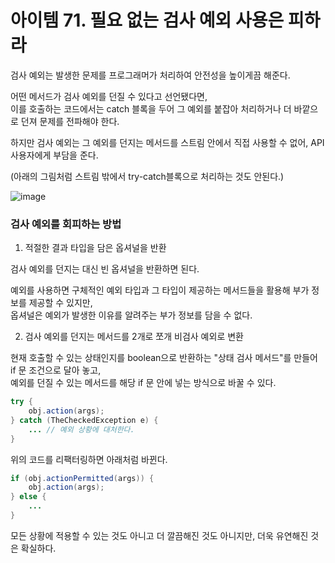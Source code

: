 # 아이템 71. 필요 없는 검사 예외 사용은 피하라

검사 예외는 발생한 문제를 프로그래머가 처리하여 안전성을 높이게끔 해준다.

어떤 메서드가 검사 예외를 던질 수 있다고 선언됐다면, <br>
이를 호출하는 코드에서는 catch 블록을 두어 그 예외를 붙잡아 처리하거나 더 바깥으로 던져 문제를 전파해야 한다.

하지만 검사 예외는 그 예외를 던지는 메서드를 스트림 안에서 직접 사용할 수 없어, API 사용자에게 부담을 준다.

(아래의 그림처럼 스트림 밖에서 try-catch블록으로 처리하는 것도 안된다.)

![image](https://github.com/TaemHam/effective-java-study/assets/95671168/d29e00df-861c-4186-9d02-5753190b4314)


### 검사 예외를 회피하는 방법

1. 적절한 결과 타입을 담은 옵셔널을 반환 

검사 예외를 던지는 대신 빈 옵셔널을 반환하면 된다. 

예외를 사용하면 구체적인 예외 타입과 그 타입이 제공하는 메서드들을 활용해 부가 정보를 제공할 수 있지만, <br>
옵셔널은 예외가 발생한 이유를 알려주는 부가 정보를 담을 수 없다. 

2. 검사 예외를 던지는 메서드를 2개로 쪼개 비검사 예외로 변환

현재 호출할 수 있는 상태인지를 boolean으로 반환하는 "상태 검사 메서드"를 만들어 if 문 조건으로 달아 놓고, <br>
예외를 던질 수 있는 메서드를 해당 if 문 안에 넣는 방식으로 바꿀 수 있다.

```JAVA
try {
    obj.action(args);
} catch (TheCheckedException e) {
    ... // 예외 상황에 대처한다.
}
```

위의 코드를 리팩터링하면 아래처럼 바뀐다.

```JAVA
if (obj.actionPermitted(args)) {
    obj.action(args);
} else {
    ...
}
```

모든 상황에 적용할 수 있는 것도 아니고 더 깔끔해진 것도 아니지만, 더욱 유연해진 것은 확실하다.
